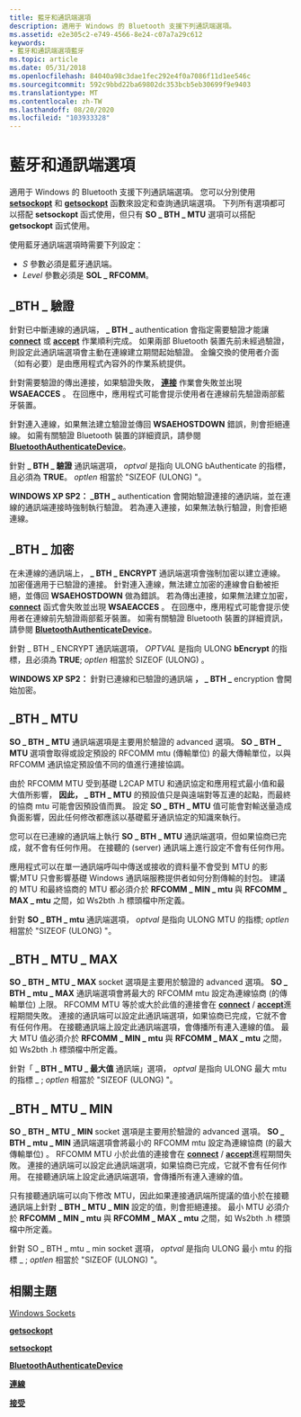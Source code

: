 ```yaml
---
title: 藍牙和通訊端選項
description: 適用于 Windows 的 Bluetooth 支援下列通訊端選項。
ms.assetid: e2e305c2-e749-4566-8e24-c07a7a29c612
keywords:
- 藍牙和通訊端選項藍牙
ms.topic: article
ms.date: 05/31/2018
ms.openlocfilehash: 84040a98c3dae1fec292e4f0a7086f11d1ee546c
ms.sourcegitcommit: 592c9bbd22ba69802dc353bcb5eb30699f9e9403
ms.translationtype: MT
ms.contentlocale: zh-TW
ms.lasthandoff: 08/20/2020
ms.locfileid: "103933328"
---
```

# <a name="bluetooth-and-socket-options"></a>藍牙和通訊端選項

適用于 Windows 的 Bluetooth 支援下列通訊端選項。 您可以分別使用 [**setsockopt**](/windows/desktop/api/winsock/nf-winsock-setsockopt) 和 [**getsockopt**](/windows/desktop/api/winsock/nf-winsock-getsockopt) 函數來設定和查詢通訊端選項。 下列所有選項都可以搭配 **setsockopt** 函式使用，但只有 **SO \_ BTH \_ MTU** 選項可以搭配 **getsockopt** 函式使用。

使用藍牙通訊端選項時需要下列設定：

-   *S* 參數必須是藍牙通訊端。
-   *Level* 參數必須是 **SOL \_ RFCOMM**。

## <a name="so_bth_authenticate"></a>\_BTH \_ 驗證

針對已中斷連線的通訊端， **\_ BTH \_** authentication 會指定需要驗證才能讓 [**connect**](/windows/desktop/api/winsock2/nf-winsock2-connect) 或 [**accept**](/windows/desktop/api/winsock2/nf-winsock2-accept) 作業順利完成。 如果兩部 Bluetooth 裝置先前未經過驗證，則設定此通訊端選項會主動在連線建立期間起始驗證。 金鑰交換的使用者介面（如有必要）是由應用程式內容外的作業系統提供。

針對需要驗證的傳出連接，如果驗證失敗， [**連接**](/windows/desktop/api/winsock2/nf-winsock2-connect) 作業會失敗並出現 **WSAEACCES** 。 在回應中，應用程式可能會提示使用者在連線前先驗證兩部藍牙裝置。

針對連入連線，如果無法建立驗證並傳回 **WSAEHOSTDOWN** 錯誤，則會拒絕連線。 如需有關驗證 Bluetooth 裝置的詳細資訊，請參閱 [**BluetoothAuthenticateDevice**](/windows/desktop/api/BluetoothAPIs/nf-bluetoothapis-bluetoothauthenticatedevice)。

針對 **\_ BTH \_ 驗證** 通訊端選項， *optval* 是指向 ULONG bAuthenticate 的指標，且必須為 **TRUE**。 *optlen* 相當於 "SIZEOF (ULONG) "。

**WINDOWS XP SP2： \_BTH \_** authentication 會開始驗證連接的通訊端，並在連線的通訊端連接時強制執行驗證。 若為連入連接，如果無法執行驗證，則會拒絕連線。

## <a name="so_bth_encrypt"></a>\_BTH \_ 加密

在未連線的通訊端上， **\_ BTH \_ ENCRYPT** 通訊端選項會強制加密以建立連線。 加密僅適用于已驗證的連接。 針對連入連線，無法建立加密的連線會自動被拒絕，並傳回 **WSAEHOSTDOWN** 做為錯誤。 若為傳出連接，如果無法建立加密， [**connect**](/windows/desktop/api/winsock2/nf-winsock2-connect) 函式會失敗並出現 **WSAEACCES** 。 在回應中，應用程式可能會提示使用者在連線前先驗證兩部藍牙裝置。 如需有關驗證 Bluetooth 裝置的詳細資訊，請參閱 [**BluetoothAuthenticateDevice**](/windows/desktop/api/BluetoothAPIs/nf-bluetoothapis-bluetoothauthenticatedevice)。

針對 \_ BTH \_ ENCRYPT 通訊端選項， *OPTVAL* 是指向 ULONG **bEncrypt** 的指標，且必須為 **TRUE**; *optlen* 相當於 SIZEOF (ULONG) 。

**WINDOWS XP SP2：** 針對已連線和已驗證的通訊端 **， \_ BTH \_** encryption 會開始加密。

## <a name="so_bth_mtu"></a>\_BTH \_ MTU

**SO \_ BTH \_ MTU** 通訊端選項是主要用於驗證的 advanced 選項。 **SO \_ BTH \_ MTU** 選項會取得或設定預設的 RFCOMM mtu (傳輸單位) 的最大傳輸單位，以與 RFCOMM 通訊協定預設值不同的值進行連接協調。

由於 RFCOMM MTU 受到基礎 L2CAP MTU 和通訊協定和應用程式最小值和最大值所影響， **因此， \_ BTH \_ MTU** 的預設值只是與遠端對等互連的起點，而最終的協商 mtu 可能會因預設值而異。 設定 **SO \_ BTH \_ MTU** 值可能會對輸送量造成負面影響，因此任何修改都應該以基礎藍牙通訊協定的知識來執行。

您可以在已連線的通訊端上執行 **SO \_ BTH \_ MTU** 通訊端選項，但如果協商已完成，就不會有任何作用。 在接聽的 (server) 通訊端上進行設定不會有任何作用。

應用程式可以在單一通訊端呼叫中傳送或接收的資料量不會受到 MTU 的影響;MTU 只會影響基礎 Windows 通訊端服務提供者如何分割傳輸的封包。 建議的 MTU 和最終協商的 MTU 都必須介於 **RFCOMM \_ MIN \_ mtu** 與 **RFCOMM \_ MAX \_ mtu** 之間，如 Ws2bth .h 標頭檔中所定義。

針對 **SO \_ BTH \_ mtu** 通訊端選項， *optval* 是指向 ULONG MTU 的指標; *optlen* 相當於 "SIZEOF (ULONG) "。

## <a name="so_bth_mtu_max"></a>\_BTH \_ MTU \_ MAX

**SO \_ BTH \_ MTU \_ MAX** socket 選項是主要用於驗證的 advanced 選項。 **SO \_ BTH \_ mtu \_ MAX** 通訊端選項會將最大的 RFCOMM mtu 設定為連線協商 (的傳輸單位) 上限。 RFCOMM MTU 等於或大於此值的連接會在 [**connect**](/windows/desktop/api/winsock2/nf-winsock2-connect) / [**accept**](/windows/desktop/api/winsock2/nf-winsock2-accept)進程期間失敗。 連接的通訊端可以設定此通訊端選項，如果協商已完成，它就不會有任何作用。 在接聽通訊端上設定此通訊端選項，會傳播所有連入連線的值。 最大 MTU 值必須介於 **RFCOMM \_ MIN \_ mtu** 與 **RFCOMM \_ MAX \_ mtu** 之間，如 Ws2bth .h 標頭檔中所定義。

針對「 **\_ BTH \_ MTU \_ 最大值** 通訊端」選項， *optval* 是指向 ULONG 最大 mtu 的指標 \_ ; *optlen* 相當於 "SIZEOF (ULONG) "。

## <a name="so_bth_mtu_min"></a>\_BTH \_ MTU \_ MIN

**SO \_ BTH \_ MTU \_ MIN** socket 選項是主要用於驗證的 advanced 選項。 **SO \_ BTH \_ mtu \_ MIN** 通訊端選項會將最小的 RFCOMM mtu 設定為連線協商 (的最大傳輸單位) 。 RFCOMM MTU 小於此值的連接會在 [**connect**](/windows/desktop/api/winsock2/nf-winsock2-connect) / [**accept**](/windows/desktop/api/winsock2/nf-winsock2-accept)進程期間失敗。 連接的通訊端可以設定此通訊端選項，如果協商已完成，它就不會有任何作用。 在接聽通訊端上設定此通訊端選項，會傳播所有連入連線的值。

只有接聽通訊端可以向下修改 MTU，因此如果連接通訊端所提議的值小於在接聽通訊端上針對 **\_ BTH \_ MTU \_ MIN** 設定的值，則會拒絕連接。 最小 MTU 必須介於 **RFCOMM \_ MIN \_ mtu** 與 **RFCOMM \_ MAX \_ mtu** 之間，如 Ws2bth .h 標頭檔中所定義。

針對 SO \_ BTH \_ mtu \_ min socket 選項， *optval* 是指向 ULONG 最小 mtu 的指標 \_ ; *optlen* 相當於 "SIZEOF (ULONG) "。

## <a name="related-topics"></a>相關主題

<dl> <dt>

[Windows Sockets](/windows/desktop/WinSock/windows-sockets-start-page-2)
</dt> <dt>

[**getsockopt**](/windows/desktop/api/winsock/nf-winsock-getsockopt)
</dt> <dt>

[**setsockopt**](/windows/desktop/api/winsock/nf-winsock-setsockopt)
</dt> <dt>

[**BluetoothAuthenticateDevice**](/windows/desktop/api/BluetoothAPIs/nf-bluetoothapis-bluetoothauthenticatedevice)
</dt> <dt>

[**連線**](/windows/desktop/api/winsock2/nf-winsock2-connect)
</dt> <dt>

[**接受**](/windows/desktop/api/winsock2/nf-winsock2-accept)
</dt> </dl>

 

 